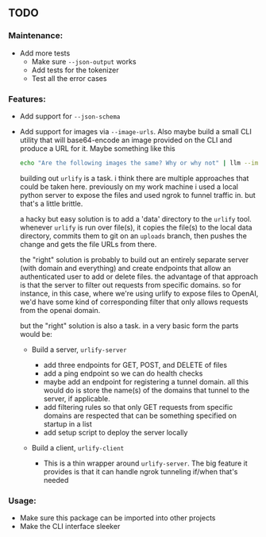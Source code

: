## TODO

### Maintenance:
- Add more tests
  - Make sure `--json-output` works
  - Add tests for the tokenizer
  - Test all the error cases

### Features:
- Add support for `--json-schema`
- Add support for images via `--image-urls`. Also maybe build a small CLI utility that will base64-encode
  an image provided on the CLI and produce a URL for it. Maybe something like this

  ```bash
  echo "Are the following images the same? Why or why not" | llm --image-urls "$(urlify image1.png)" "$(urlify image2.png)"
  ```

  building out `urlify` is a task. i think there are multiple approaches that could be taken here.
  previously on my work machine i used a local python server to expose the files and used ngrok
  to funnel traffic in. but that's a little brittle.

  a hacky but easy solution is to add a 'data' directory to the `urlify` tool.
  whenever `urlify` is run over file(s), it copies the file(s) to the local data directory,
  commits them to git on an `uploads` branch, then pushes the change and gets the file URLs from there.

  the "right" solution is probably to build out an entirely separate server (with domain and everything)
  and create endpoints that allow an authenticated user to add or delete files. the advantage
  of that approach is that the server to filter out requests from specific domains. so for instance,
  in this case, where we're using urlify to expose files to OpenAI, we'd have some kind of corresponding
  filter that only allows requests from the openai domain.

  but the "right" solution is also a task. in a very basic form the parts would be:

  - Build a server, `urlify-server`
    - add three endpoints for GET, POST, and DELETE of files
    - add a ping endpoint so we can do health checks
    - maybe add an endpoint for registering a tunnel domain. all this would do is store the
      name(s) of the domains that tunnel to the server, if applicable. 
    - add filtering rules so that only GET requests from specific domains are respected
      that can be something specified on startup in a list
    - add setup script to deploy the server locally

  - Build a client, `urlify-client`
    - This is a thin wrapper around `urlify-server`. The big feature it provides is that
      it can handle ngrok tunneling if/when that's needed

### Usage:
- Make sure this package can be imported into other projects
- Make the CLI interface sleeker
